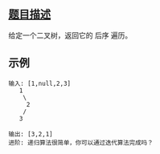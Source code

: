 
## [题目描述](https://leetcode-cn.com/problems/binary-tree-postorder-traversal/)
给定一个二叉树，返回它的 后序 遍历。

## 示例
```text
输入: [1,null,2,3]  
   1
    \
     2
    /
   3 

输出: [3,2,1]
进阶: 递归算法很简单，你可以通过迭代算法完成吗？

```